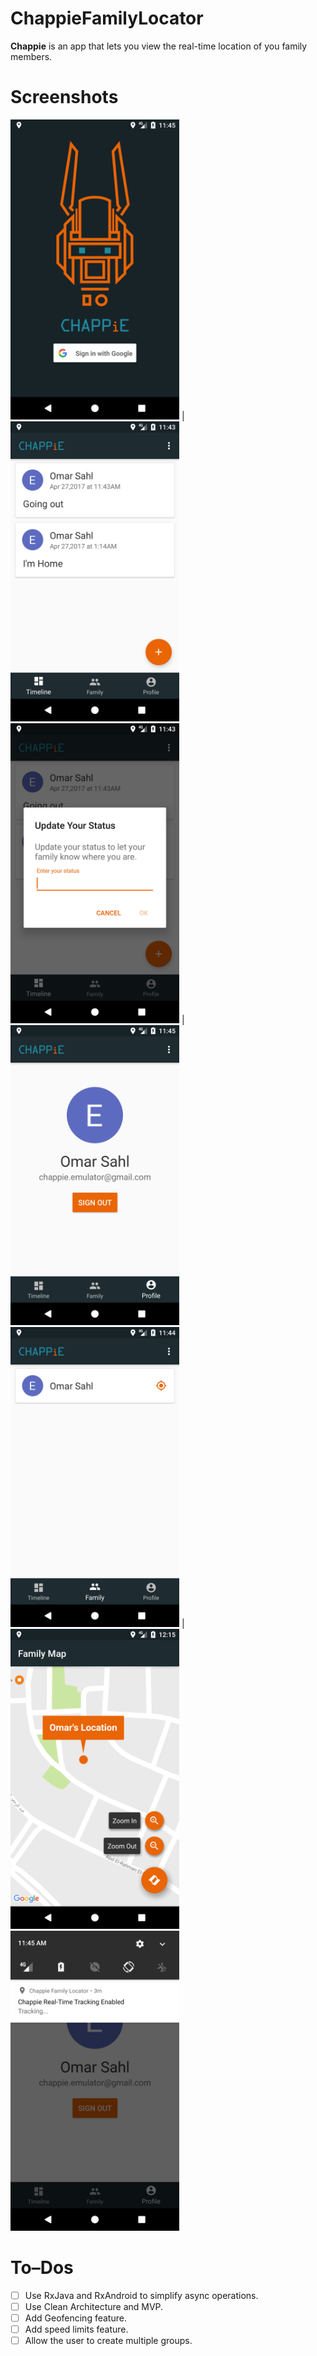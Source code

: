 # ChappieFamilyLocator
**Chappie** is an app that lets you view the real-time location of you family members.

# Screenshots
<img src="docs/Screenshot_1493286338.png" height="480" width="270"> | <img src="docs/Screenshot_1493286196.png" height="480" width="270">
<img src="docs/Screenshot_1493286204.png" height="480" width="270"> | <img src="docs/Screenshot_1493286311.png" height="480" width="270">
<img src="docs/Screenshot_1493286282.png" height="480" width="270"> | <img src="docs/Screenshot_1493288155.png" height="480" width="270">
<img src="docs/Screenshot_1493286317.png" height="480" width="270">

# To–Dos
- [ ] Use RxJava and RxAndroid to simplify async operations.
- [ ] Use Clean Architecture and MVP. 
- [ ] Add Geofencing feature.
- [ ] Add speed limits feature.
- [ ] Allow the user to create multiple groups.
